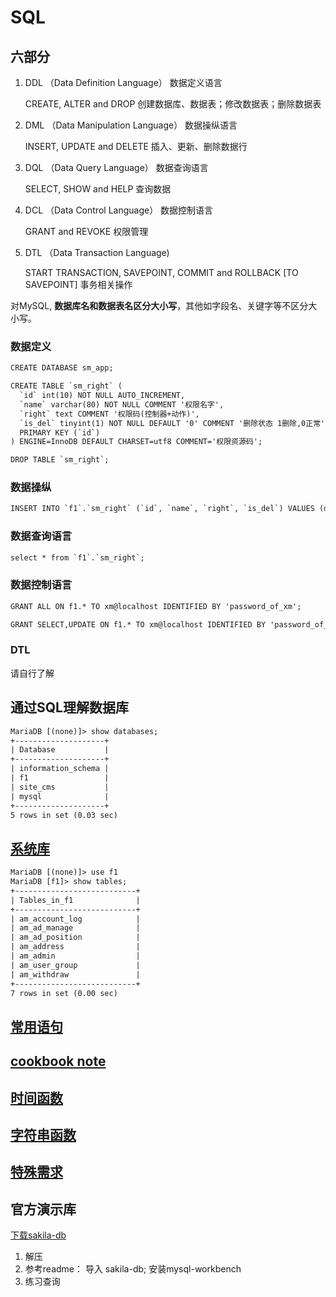 # SQL
## 六部分
 
1. DDL （Data Definition Language） 数据定义语言

    CREATE, ALTER and DROP 创建数据库、数据表；修改数据表；删除数据表

2. DML （Data Manipulation Language） 数据操纵语言

    INSERT, UPDATE and DELETE 插入、更新、删除数据行

3. DQL （Data Query Language） 数据查询语言

    SELECT, SHOW and HELP 查询数据

4. DCL （Data Control Language） 数据控制语言

    GRANT and REVOKE 权限管理

5. DTL （Data Transaction Language)

    START TRANSACTION, SAVEPOINT, COMMIT and ROLLBACK [TO SAVEPOINT] 事务相关操作
    

对MySQL, **数据库名和数据表名区分大小写**，其他如字段名、关键字等不区分大小写。

### 数据定义


```html
CREATE DATABASE sm_app;

CREATE TABLE `sm_right` (
  `id` int(10) NOT NULL AUTO_INCREMENT,
  `name` varchar(80) NOT NULL COMMENT '权限名字',
  `right` text COMMENT '权限码(控制器+动作)',
  `is_del` tinyint(1) NOT NULL DEFAULT '0' COMMENT '删除状态 1删除,0正常',
  PRIMARY KEY (`id`)
) ENGINE=InnoDB DEFAULT CHARSET=utf8 COMMENT='权限资源码';

DROP TABLE `sm_right`;
```


### 数据操纵
```html
INSERT INTO `f1`.`sm_right` (`id`, `name`, `right`, `is_del`) VALUES (default, "AddGoods", "Goods/AddGoodsAction", 0);
```


### 数据查询语言

```html
select * from `f1`.`sm_right`;
```

### 数据控制语言

```html
GRANT ALL ON f1.* TO xm@localhost IDENTIFIED BY 'password_of_xm';

GRANT SELECT,UPDATE ON f1.* TO xm@localhost IDENTIFIED BY 'password_of_xm';
```

### DTL
请自行了解


## 通过SQL理解数据库

```html
MariaDB [(none)]> show databases;
+--------------------+
| Database           |
+--------------------+
| information_schema |  
| f1                 |
| site_cms           |
| mysql              |
+--------------------+
5 rows in set (0.03 sec)
```

## [系统库](system_db.md)

```html
MariaDB [(none)]> use f1
MariaDB [f1]> show tables;
+---------------------------+
| Tables_in_f1              |
+---------------------------+
| am_account_log            |
| am_ad_manage              |
| am_ad_position            |
| am_address                |
| am_admin                  |
| am_user_group             |
| am_withdraw               |
+---------------------------+
7 rows in set (0.00 sec)
```


## [常用语句](sql_statement.pdf)

## [cookbook note](cookbook_note.md)

## [时间函数](function_date.md)

## [字符串函数](function_str.md)

## [特殊需求](special.md)

## 官方演示库
[下载sakila-db](sakila-db.zip)
1. 解压
2. 参考readme： 导入 sakila-db; 安装mysql-workbench
3. 练习查询